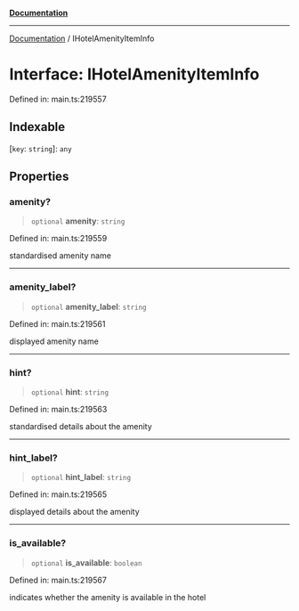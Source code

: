 [**Documentation**](../README.md)

***

[Documentation](../README.md) / IHotelAmenityItemInfo

# Interface: IHotelAmenityItemInfo

Defined in: main.ts:219557

## Indexable

\[`key`: `string`\]: `any`

## Properties

### amenity?

> `optional` **amenity**: `string`

Defined in: main.ts:219559

standardised amenity name

***

### amenity\_label?

> `optional` **amenity\_label**: `string`

Defined in: main.ts:219561

displayed amenity name

***

### hint?

> `optional` **hint**: `string`

Defined in: main.ts:219563

standardised details about the amenity

***

### hint\_label?

> `optional` **hint\_label**: `string`

Defined in: main.ts:219565

displayed details about the amenity

***

### is\_available?

> `optional` **is\_available**: `boolean`

Defined in: main.ts:219567

indicates whether the amenity is available in the hotel
